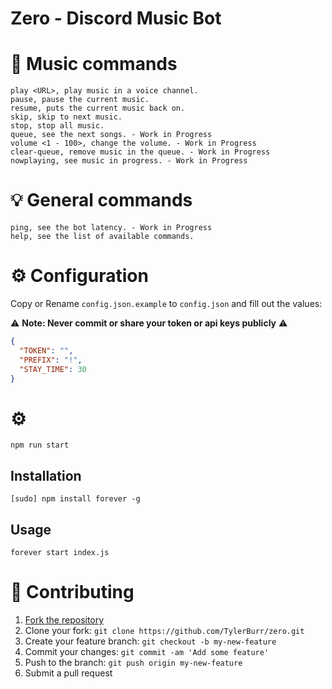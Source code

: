 # Zero - Discord Music Bot

# 🎵 Music commands

```
play <URL>, play music in a voice channel.
pause, pause the current music.
resume, puts the current music back on.
skip, skip to next music.
stop, stop all music.
queue, see the next songs. - Work in Progress
volume <1 - 100>, change the volume. - Work in Progress
clear-queue, remove music in the queue. - Work in Progress
nowplaying, see music in progress. - Work in Progress
```

# 💡 General commands

```
ping, see the bot latency. - Work in Progress
help, see the list of available commands.
```

# ⚙️ Configuration
Copy or Rename `config.json.example` to `config.json` and fill out the values:

⚠️ **Note: Never commit or share your token or api keys publicly** ⚠️

```json
{
  "TOKEN": "",
  "PREFIX": "!",
  "STAY_TIME": 30
}
```

# ⚙️ 

```
npm run start
```

## Installation
```
[sudo] npm install forever -g
```
## Usage
```
forever start index.js
```

# 🤝 Contributing

1. [Fork the repository](https://github.com/TylerBurr/zero/fork)
2. Clone your fork: `git clone https://github.com/TylerBurr/zero.git`
3. Create your feature branch: `git checkout -b my-new-feature`
4. Commit your changes: `git commit -am 'Add some feature'`
5. Push to the branch: `git push origin my-new-feature`
6. Submit a pull request
